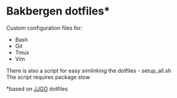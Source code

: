 # Bakbergen dotfiles*

Custom configuration files for:

- Bash
- Git
- Tmux
- Vim

There is also a script for easy simlinking the dotfiles - setup\_all.sh\
The script requires package stow


*based on [JJGO](https://github.com/JJGO/dotfiles) dotfiles
